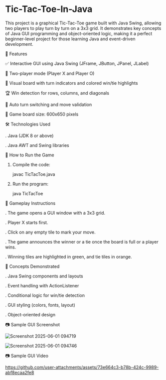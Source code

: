 # Tic-Tac-Toe-In-Java
This project is a graphical Tic-Tac-Toe game built with Java Swing, allowing two players to play turn by turn on a 3x3 grid. It demonstrates key concepts of Java GUI programming and object-oriented logic, making it a perfect beginner-level project for those learning Java and event-driven development.

🧩 Features

✅ Interactive GUI using Java Swing (JFrame, JButton, JPanel, JLabel)

🎯 Two-player mode (Player X and Player O)

🎨 Visual board with turn indicators and colored win/tie highlights

🏆 Win detection for rows, columns, and diagonals

🔄 Auto turn switching and move validation

📏 Game board size: 600x650 pixels

🛠️ Technologies Used

. Java (JDK 8 or above)

. Java AWT and Swing libraries

🚀 How to Run the Game
1. Compile the code:
   
   javac TicTacToe.java
   
3. Run the program:
   
   java TicTacToe
   
📌 Gameplay Instructions

. The game opens a GUI window with a 3x3 grid.

. Player X starts first.

. Click on any empty tile to mark your move.

. The game announces the winner or a tie once the board is full or a player wins.

. Winning tiles are highlighted in green, and tie tiles in orange.

🧠 Concepts Demonstrated

. Java Swing components and layouts

. Event handling with ActionListener

. Conditional logic for win/tie detection

. GUI styling (colors, fonts, layout)

. Object-oriented design

📷 Sample GUI Screenshot

![Screenshot 2025-06-01 094719](https://github.com/user-attachments/assets/320c427e-acf9-4da1-a96b-3302caa31c63)

![Screenshot 2025-06-01 094746](https://github.com/user-attachments/assets/d26367a9-b2b1-4915-ac2b-a1112619b11b)

📷 Sample GUI Video

https://github.com/user-attachments/assets/73e664c3-b78b-424c-9989-abf8ecaa2fe8





